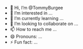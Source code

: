 - 👋 Hi, I’m @TommyBurgee
- 👀 I’m interested in ...
- 🌱 I’m currently learning ...
- 💞️ I’m looking to collaborate on ...
- 📫 How to reach me ...
- 😄 Pronouns: ...
- ⚡ Fun fact: ...

<!---
TommyBurgee/TommyBurgee is a ✨ special ✨ repository because its `README.md` (this file) appears on your GitHub profile.
You can click the Preview link to take a look at your changes.
--->
